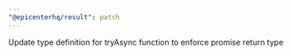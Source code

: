 ```yaml
---
"@epicenterhq/result": patch
---
```


Update type definition for tryAsync function to enforce promise return type
